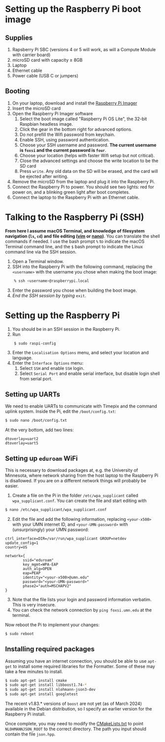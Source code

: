 # Setting up the Raspberry Pi boot image
## Supplies
1. Rapsberry Pi SBC (versions 4 or 5 will work, as will a Compute Module with carrier board)
2. microSD card with capacity ≥ 8GB
3. Laptop
4. Ethernet cable
5. Power cable (USB C or jumpers)

## Booting
1. On your laptop, download and install the [Raspberry Pi Imager](https://www.raspberrypi.com/software/)
2. Insert the microSD card
3. Open the Raspberry Pi Imager software
	1. Select the boot image called "Raspberry Pi OS Lite", the 32-bit Raspbian headless image.
	2. Click the gear in the bottom right for advanced options.
	3. Do not prefill the Wifi password from keychain.
	4. Enable SSH, using password authentication.
	5. Choose your SSH username and password. **The current username is `foxsi` and the current password is `four`**.
	6. Choose your location (helps with faster Wifi setup but not critical).
	7. Close the advanced settings and choose the write location to be the SD card
	8. Press `write`. Any old data on the SD will be erased, and the card will be ejected after writing.
4. Remove the microSD from the laptop and plug it into the Raspberry Pi.
5. Connect the Raspberry Pi to power. You should see two lights: red for power on, and a blinking green light after boot completes.
6. Connect the laptop to the Raspberry Pi with an Ethernet cable.

# Talking to the Raspberry Pi (SSH)
**From here I assume macOS Terminal, and knowledge of filesystem navigation (`ls`, `cd`) and file editing ([vim](https://devhints.io/vim) or [nano](https://www.nano-editor.org/dist/latest/cheatsheet.html))**. You can translate the shell commands if needed. I use the bash prompt `%` to indicate the macOS Terminal command line, and the `$` bash prompt to indicate the Linux command line via the SSH session.
1. Open a Terminal window.
2. SSH into the Raspberry Pi with the following command, replacing the `<username>` with the username you chose when making the boot image:
```bash
	% ssh <username>@raspberrypi.local
```
3. Enter the password you chose when building the boot image.
4. *End the SSH session by typing* `exit`.

# Setting up the Raspberry Pi
1. You should be in an SSH session in the Raspberry Pi.
2. Run
```bash
	$ sudo raspi-config
```
3. Enter the `Localisation Options` menu, and select your location and language.
4. Enter the `Interface Options` menu:
   1. Select `SSH` and enable `SSH` login.
   2. Select `Serial Port` and enable serial interface, but disable login shell from serial port.

## Setting up UARTs
We need to enable UARTs to communicate with Timepix and the command uplink system. Inside the Pi, edit the `/boot/config.txt`:
```bash
$ sudo nano /boot/config.txt
```
At the very bottom, add two lines: 
```
dtoverlay=uart2
dtoverlay=uart5
```

## Setting up `eduroam` WiFi
This is necessary to download packages at, e.g. the University of Minnesota, where network sharing from the host laptop to the Raspberry Pi is disallowed. If you are on a different network things will probably be easier.
1. Create a file on the Pi in the folder `/etc/wpa_supplicant` called `wpa_supplicant.conf`. You can create the file and start editing with
```bash
$ nano /etc/wpa_supplicant/wpa_supplicant.conf
```
2. Edit the file and add the following information, replacing `<your-x500>` with your UMN internet ID, and `<your-UMN-password>` with (unsurprisingly) your UMN password:
```
ctrl_interface=DIR=/var/run/wpa_supplicant GROUP=netdev
update_config=1
country=US

network={
        ssid="eduroam"
        key_mgmt=WPA-EAP
        auth_alg=OPEN
        eap=PEAP
        identity="<your-x500>@umn.edu"
        password="<your-UMN-password>"
        phase2="auth=MSCHAPV2"
}
```
3. Note that the file lists your login and password information verbatim. This is very insecure.
4. You can check the network connection by `ping foxsi.umn.edu` at the terminal.

Now reboot the Pi to implement your changes:
```bash
$ sudo reboot
```

## Installing required packages
Assuming you have an internet connection, you should be able to use `apt-get` to install some required libraries for the Formatter. Some of these may take a few minutes to install.
```bash
$ sudo apt-get install cmake
$ sudo apt-get install libboost1.74-*
$ sudo apt-get install nlohmann-json3-dev
$ sudo apt-get install googletest
```

The recent v1.83.* versions of `boost` are not yet (as of March 2024) available in the Debian distribution, so I specify an earlier version for the Raspberry Pi install.

Once complete, you may need to modify the [CMakeLists.txt](CMakeLists.txt) to point `NLOHMANNJSON_ROOT` to the correct directory. The path you input should contain the file `json.hpp`.